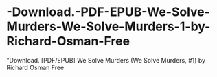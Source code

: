 # -Download.-PDF-EPUB-We-Solve-Murders-We-Solve-Murders-1-by-Richard-Osman-Free
"Download. [PDF/EPUB] We Solve Murders (We Solve Murders, #1) by Richard Osman Free

